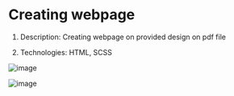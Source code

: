 # Creating webpage

1. Description:
Creating webpage on provided design on pdf file

2. Technologies:
HTML, SCSS

![image](https://user-images.githubusercontent.com/87691625/178905338-09424f23-7412-4c21-b317-9f480a0953e6.png)



![image](https://user-images.githubusercontent.com/87691625/178905208-5b5b2d0c-b758-4b05-9861-5a2bf2e65f68.png)

